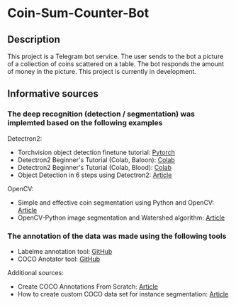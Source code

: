 # Coin-Sum-Counter-Bot
## Description
This project is a Telegram bot service. The user sends to the bot a picture of a collection of coins scattered on a table. The bot responds the amount of money in the picture.
This project is currently in development.

## Informative sources
### The deep recognition (detection / segmentation) was implemted based on the following examples
Detectron2:
- Torchvision object detection finetune tutorial: [Pytorch](https://pytorch.org/tutorials/intermediate/torchvision_tutorial.html)
- Detectron2 Beginner's Tutorial (Colab, Baloon): [Colab](https://colab.research.google.com/drive/16jcaJoc6bCFAQ96jDe2HwtXj7BMD_-m5)
- Detectron2 Beginner's Tutorial (Colab, Blood): [Colab](https://colab.research.google.com/drive/1-TNOcPm3Jr3fOJG8rnGT9gh60mHUsvaW#scrollTo=kc8MmgZugZWR)
- Object Detection in 6 steps using Detectron2: [Article](https://towardsdatascience.com/object-detection-in-6-steps-using-detectron2-705b92575578)

OpenCV:
- Simple and effective coin segmentation using Python and OpenCV: [Article](https://blog.christianperone.com/2014/06/simple-and-effective-coin-segmentation-using-python-and-opencv/)
- OpenCV-Python image segmentation and Watershed algorithm: [Article](https://www.programmersought.com/article/92784407251/)

### The annotation of the data was made using the following tools
- Labelme annotation tool: [GitHub](https://github.com/wkentaro/labelme)
- COCO Anotator tool:  [GitHub](https://github.com/jsbroks/coco-annotator)

Additional sources:
- Create COCO Annotations From Scratch:  [Article](https://www.immersivelimit.com/tutorials/create-coco-annotations-from-scratch)
- How to create custom COCO data set for instance segmentation:  [Article](https://www.dlology.com/blog/how-to-create-custom-coco-data-set-for-instance-segmentation/)




